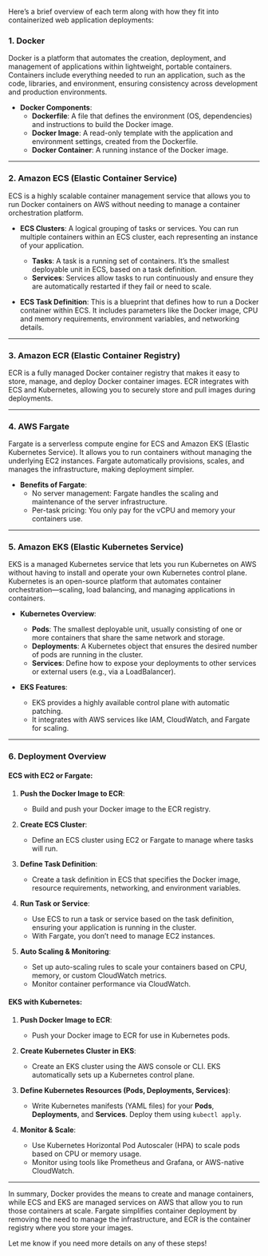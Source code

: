 Here’s a brief overview of each term along with how they fit into containerized web application deployments:

### 1. **Docker**  
Docker is a platform that automates the creation, deployment, and management of applications within lightweight, portable containers. Containers include everything needed to run an application, such as the code, libraries, and environment, ensuring consistency across development and production environments.

- **Docker Components**:
  - **Dockerfile**: A file that defines the environment (OS, dependencies) and instructions to build the Docker image.
  - **Docker Image**: A read-only template with the application and environment settings, created from the Dockerfile.
  - **Docker Container**: A running instance of the Docker image.

---

### 2. **Amazon ECS (Elastic Container Service)**  
ECS is a highly scalable container management service that allows you to run Docker containers on AWS without needing to manage a container orchestration platform.

- **ECS Clusters**: A logical grouping of tasks or services. You can run multiple containers within an ECS cluster, each representing an instance of your application.
  - **Tasks**: A task is a running set of containers. It’s the smallest deployable unit in ECS, based on a task definition.
  - **Services**: Services allow tasks to run continuously and ensure they are automatically restarted if they fail or need to scale.
  
- **ECS Task Definition**: This is a blueprint that defines how to run a Docker container within ECS. It includes parameters like the Docker image, CPU and memory requirements, environment variables, and networking details.

---

### 3. **Amazon ECR (Elastic Container Registry)**  
ECR is a fully managed Docker container registry that makes it easy to store, manage, and deploy Docker container images. ECR integrates with ECS and Kubernetes, allowing you to securely store and pull images during deployments.

---

### 4. **AWS Fargate**  
Fargate is a serverless compute engine for ECS and Amazon EKS (Elastic Kubernetes Service). It allows you to run containers without managing the underlying EC2 instances. Fargate automatically provisions, scales, and manages the infrastructure, making deployment simpler.

- **Benefits of Fargate**:
  - No server management: Fargate handles the scaling and maintenance of the server infrastructure.
  - Per-task pricing: You only pay for the vCPU and memory your containers use.

---

### 5. **Amazon EKS (Elastic Kubernetes Service)**  
EKS is a managed Kubernetes service that lets you run Kubernetes on AWS without having to install and operate your own Kubernetes control plane. Kubernetes is an open-source platform that automates container orchestration—scaling, load balancing, and managing applications in containers.

- **Kubernetes Overview**:
  - **Pods**: The smallest deployable unit, usually consisting of one or more containers that share the same network and storage.
  - **Deployments**: A Kubernetes object that ensures the desired number of pods are running in the cluster.
  - **Services**: Define how to expose your deployments to other services or external users (e.g., via a LoadBalancer).
  
- **EKS Features**:
  - EKS provides a highly available control plane with automatic patching.
  - It integrates with AWS services like IAM, CloudWatch, and Fargate for scaling.

---

### 6. **Deployment Overview**  
#### **ECS with EC2 or Fargate**:
1. **Push the Docker Image to ECR**:
   - Build and push your Docker image to the ECR registry.
   
2. **Create ECS Cluster**:
   - Define an ECS cluster using EC2 or Fargate to manage where tasks will run.

3. **Define Task Definition**:
   - Create a task definition in ECS that specifies the Docker image, resource requirements, networking, and environment variables.

4. **Run Task or Service**:
   - Use ECS to run a task or service based on the task definition, ensuring your application is running in the cluster.
   - With Fargate, you don’t need to manage EC2 instances.

5. **Auto Scaling & Monitoring**:
   - Set up auto-scaling rules to scale your containers based on CPU, memory, or custom CloudWatch metrics.
   - Monitor container performance via CloudWatch.

#### **EKS with Kubernetes**:
1. **Push Docker Image to ECR**:
   - Push your Docker image to ECR for use in Kubernetes pods.

2. **Create Kubernetes Cluster in EKS**:
   - Create an EKS cluster using the AWS console or CLI. EKS automatically sets up a Kubernetes control plane.

3. **Define Kubernetes Resources (Pods, Deployments, Services)**:
   - Write Kubernetes manifests (YAML files) for your **Pods**, **Deployments**, and **Services**. Deploy them using `kubectl apply`.

4. **Monitor & Scale**:
   - Use Kubernetes Horizontal Pod Autoscaler (HPA) to scale pods based on CPU or memory usage.
   - Monitor using tools like Prometheus and Grafana, or AWS-native CloudWatch.

---

In summary, Docker provides the means to create and manage containers, while ECS and EKS are managed services on AWS that allow you to run those containers at scale. Fargate simplifies container deployment by removing the need to manage the infrastructure, and ECR is the container registry where you store your images.

Let me know if you need more details on any of these steps!